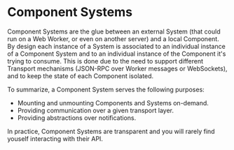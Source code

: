 # Component Systems

Component Systems are the glue between an external System (that could run on a Web Worker, or even on another server) and a local Component. By design each instance of a System is associated to an individual instance of a Component System and to an individual instance of the Component it's trying to consume. This is done due to the need to support different Transport mechanisms (JSON-RPC over Worker messages or WebSockets), and to keep the state of each Component isolated.

To summarize, a Component System serves the following purposes:

* Mounting and unmounting Components and Systems on-demand.
* Providing communication over a given transport layer.
* Providing abstractions over notifications.

In practice, Component Systems are transparent and you will rarely find youself interacting with their API.
